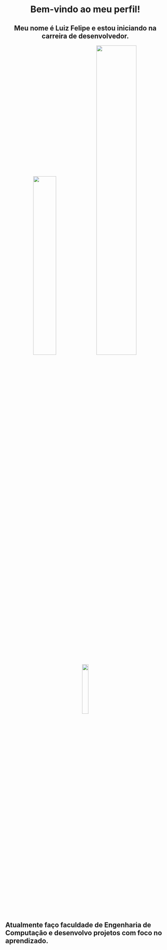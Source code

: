 <h1 align="center">Bem-vindo ao meu perfil!</h1> 
<h2 align="center">Meu nome é Luiz Felipe e estou iniciando na carreira de desenvolvedor.</h2>

<div align="center">
  <img style="width: 38%;" src="https://github-readme-stats.vercel.app/api/top-langs/?username=luizdevfelipe&layout=compact&theme=transparent"> 
  <img style="width: 50%;" src="https://github-readme-stats.vercel.app/api?username=luizdevfelipe&show_icons=true&theme=transparent"> 
</div>
  
<div align="center">
  <a href="https://www.credly.com/badges/a4ee6bb3-c944-44b5-a2dd-8474d50ee1bf/linked_in?t=spxrtm"> <img style="width: 20%;" src="https://images.credly.com/images/024d0122-724d-4c5a-bd83-cfe3c4b7a073/image.png"> </a> 
</div>

<h2>Atualmente faço faculdade de Engenharia de Computação e desenvolvo projetos com foco no aprendizado.</h2>
